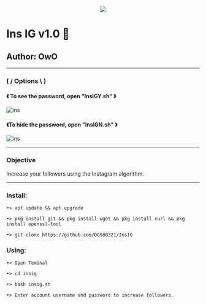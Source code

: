 <p align="center"><img src="https://i.ibb.co/pyq34sv/Screenshot-20210110-052623-Chrome.jpg"></p>

# Ins IG v1.0 🖤
## Author: OwO
___________
### ( / Options \ )
 #### 《 To see the password, open "InsIGY.sh" 》
![ins](https://i.ibb.co/3mVXnF1/Screenshot-20210110-051115-Termux.jpg)
 #### 《To hide the password, open "InsIGN.sh" 》
![ins](https://i.ibb.co/Wkqkj5m/Screenshot-20210110-051005-Termux.jpg)
___________
### Objective
Increase your followers using the Instagram algorithm.
___________
### Install:
```
•> apt update && apt upgrade

•> pkg install git && pkg install wget && pkg install curl && pkg install openssl-tool

•> git clone https://github.com/DG980321/InsIG
```

### Using:
```
•> Open Teminal

•> cd insig

•> bash insig.sh

•> Enter account username and password to increase followers.
```
